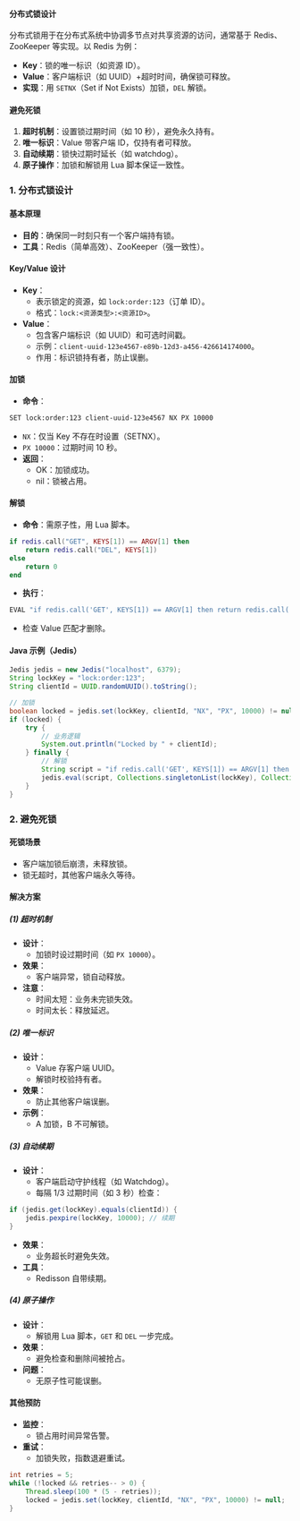 
#### 分布式锁设计
分布式锁用于在分布式系统中协调多节点对共享资源的访问，通常基于 Redis、ZooKeeper 等实现。以 Redis 为例：
- **Key**：锁的唯一标识（如资源 ID）。
- **Value**：客户端标识（如 UUID）+超时时间，确保锁可释放。
- **实现**：用 `SETNX`（Set if Not Exists）加锁，`DEL` 解锁。

#### 避免死锁
1. **超时机制**：设置锁过期时间（如 10 秒），避免永久持有。
2. **唯一标识**：Value 带客户端 ID，仅持有者可释放。
3. **自动续期**：锁快过期时延长（如 watchdog）。
4. **原子操作**：加锁和解锁用 Lua 脚本保证一致性。

### 1. 分布式锁设计
#### 基本原理
- **目的**：确保同一时刻只有一个客户端持有锁。
- **工具**：Redis（简单高效）、ZooKeeper（强一致性）。

#### Key/Value 设计
- **Key**：
  - 表示锁定的资源，如 `lock:order:123`（订单 ID）。
  - 格式：`lock:<资源类型>:<资源ID>`。
- **Value**：
  - 包含客户端标识（如 UUID）和可选时间戳。
  - 示例：`client-uuid-123e4567-e89b-12d3-a456-426614174000`。
  - 作用：标识锁持有者，防止误删。

#### 加锁
- **命令**：
```bash
SET lock:order:123 client-uuid-123e4567 NX PX 10000
```
  - `NX`：仅当 Key 不存在时设置（SETNX）。
  - `PX 10000`：过期时间 10 秒。
- **返回**：
  - OK：加锁成功。
  - nil：锁被占用。

#### 解锁
- **命令**：需原子性，用 Lua 脚本。
```lua
if redis.call("GET", KEYS[1]) == ARGV[1] then
    return redis.call("DEL", KEYS[1])
else
    return 0
end
```
- **执行**：
```bash
EVAL "if redis.call('GET', KEYS[1]) == ARGV[1] then return redis.call('DEL', KEYS[1]) else return 0 end" 1 lock:order:123 client-uuid-123e4567
```
  - 检查 Value 匹配才删除。

#### Java 示例（Jedis）
```java
Jedis jedis = new Jedis("localhost", 6379);
String lockKey = "lock:order:123";
String clientId = UUID.randomUUID().toString();

// 加锁
boolean locked = jedis.set(lockKey, clientId, "NX", "PX", 10000) != null;
if (locked) {
    try {
        // 业务逻辑
        System.out.println("Locked by " + clientId);
    } finally {
        // 解锁
        String script = "if redis.call('GET', KEYS[1]) == ARGV[1] then return redis.call('DEL', KEYS[1]) else return 0 end";
        jedis.eval(script, Collections.singletonList(lockKey), Collections.singletonList(clientId));
    }
}
```

### 2. 避免死锁
#### 死锁场景
- 客户端加锁后崩溃，未释放锁。
- 锁无超时，其他客户端永久等待。

#### 解决方案
##### (1) 超时机制
- **设计**：
  - 加锁时设过期时间（如 `PX 10000`）。
- **效果**：
  - 客户端异常，锁自动释放。
- **注意**：
  - 时间太短：业务未完锁失效。
  - 时间太长：释放延迟。

##### (2) 唯一标识
- **设计**：
  - Value 存客户端 UUID。
  - 解锁时校验持有者。
- **效果**：
  - 防止其他客户端误删。
- **示例**：
  - A 加锁，B 不可解锁。

##### (3) 自动续期
- **设计**：
  - 客户端启动守护线程（如 Watchdog）。
  - 每隔 1/3 过期时间（如 3 秒）检查：
```java
if (jedis.get(lockKey).equals(clientId)) {
    jedis.pexpire(lockKey, 10000); // 续期
}
```
- **效果**：
  - 业务超长时避免失效。
- **工具**：
  - Redisson 自带续期。

##### (4) 原子操作
- **设计**：
  - 解锁用 Lua 脚本，`GET` 和 `DEL` 一步完成。
- **效果**：
  - 避免检查和删除间被抢占。
- **问题**：
  - 无原子性可能误删。

#### 其他预防
- **监控**：
  - 锁占用时间异常告警。
- **重试**：
  - 加锁失败，指数退避重试。
```java
int retries = 5;
while (!locked && retries-- > 0) {
    Thread.sleep(100 * (5 - retries));
    locked = jedis.set(lockKey, clientId, "NX", "PX", 10000) != null;
}
```


